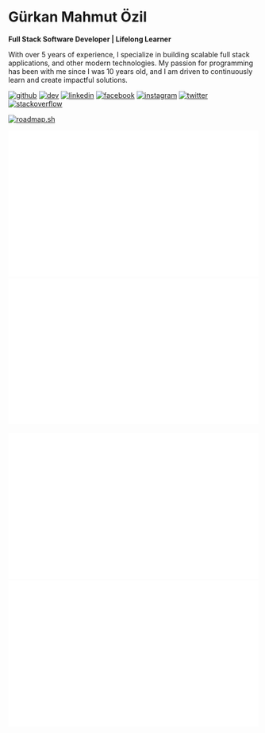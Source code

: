 # Gürkan Mahmut Özil

**Full Stack Software Developer | Lifelong Learner**

With over 5 years of experience, I specialize in building scalable full stack applications, and other modern technologies.
My passion for programming has been with me since I was 10 years old, and I am driven to continuously learn and create impactful solutions.

[<img src='https://cdn.jsdelivr.net/npm/simple-icons@3.0.1/icons/github.svg' alt='github' height='40'>](https://github.com/gurkanozil)  [<img src='https://cdn.jsdelivr.net/npm/simple-icons@3.0.1/icons/dev-dot-to.svg' alt='dev' height='40'>](https://dev.to/gurkanozil)  [<img src='https://cdn.jsdelivr.net/npm/simple-icons@3.0.1/icons/linkedin.svg' alt='linkedin' height='40'>](https://www.linkedin.com/in/gurkanozil/)  [<img src='https://cdn.jsdelivr.net/npm/simple-icons@3.0.1/icons/facebook.svg' alt='facebook' height='40'>](https://www.facebook.com/gurkanozil)  [<img src='https://cdn.jsdelivr.net/npm/simple-icons@3.0.1/icons/instagram.svg' alt='instagram' height='40'>](https://www.instagram.com/gurkanozil/)  [<img src='https://cdn.jsdelivr.net/npm/simple-icons@3.0.1/icons/twitter.svg' alt='twitter' height='40'>](https://twitter.com/gurkan_ozil)  [<img src='https://cdn.jsdelivr.net/npm/simple-icons@3.0.1/icons/stackoverflow.svg' alt='stackoverflow' height='40'>](https://stackoverflow.com/users/gurkanozil)

[![roadmap.sh](https://roadmap.sh/card/tall/675b947aecc889bb0d51a5d6?variant=dark)](https://roadmap.sh)

![](https://raw.githubusercontent.com/gurkanozil/github-stats/master/generated/overview.svg#gh-dark-mode-only)
![](https://raw.githubusercontent.com/gurkanozil/github-stats/master/generated/overview.svg#gh-light-mode-only)

![](https://raw.githubusercontent.com/gurkanozil/github-stats/master/generated/languages.svg#gh-dark-mode-only)
![](https://raw.githubusercontent.com/gurkanozil/github-stats/master/generated/languages.svg#gh-light-mode-only)
